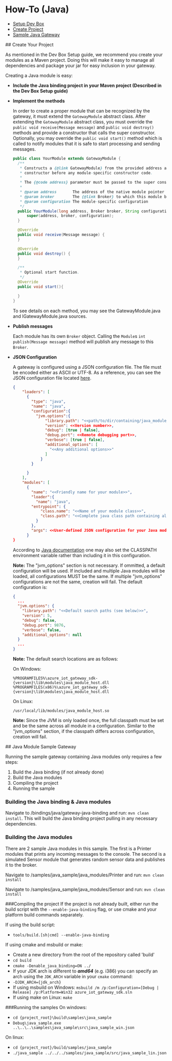 # How-To (Java)

- [Setup Dev Box](java_devbox_setup.md)
- [Create Project](#createproject)
- [Sample Java Gateway](#sampleguide)

<a name="createproject">
## Create Your Project

As mentioned in the Dev Box Setup guide, we recommend you create your modules as a Maven project. Doing this will make it easy to manage all dependencies and package your jar for easy inclusion in your gateway.

Creating a Java module is easy:
- **Include the Java binding project in your Maven project (Described in the Dev Box Setup guide)**
- **Implement the methods**

  In order to create a proper module that can be recognized by the gateway, it must extend the ```GatewayModule``` abstract class.
  After extending the ```GatewayModule``` abstract class, you must override the ```public void receive(Message message)``` and ```public void destroy()``` methods and provide a constructor that calls the super constructor.
  Optionally, you may override the ```public void start()``` method which is called to notify modules that it is safe to start processing and sending messages.

  ```java
  public class YourModule extends GatewayModule {
    /**
     * Constructs a {@link GatewayModule} from the provided address and {@link Broker}. A {@link GatewayModule} should always call this super
     * constructor before any module-specific constructor code.
     *
     * The {@code address} parameter must be passed to the super constructor but can be ignored by the module-implementor when writing a module implementation.
     *
     * @param address       The address of the native module pointer
     * @param broker        The {@link Broker} to which this module belongs
     * @param configuration The module-specific configuration
     */
    public YourModule(long address, Broker broker, String configuration) {
        super(address, broker, configuration);
    }

    @Override
    public void receive(Message message) {
    }

    @Override
    public void destroy() {
    }

    /**
     * Optional start function.
     */
    @Override
    public void start(){

    }
  }
  ```

  To see details on each method, you may see the GatewayModule.java and IGatewayModule.java sources.

- **Publish messages**

  Each module has its own ```Broker``` object. Calling the ```Module```s ```int publish(Message message)``` method will publish any message to this ```Broker```.

- **JSON Configuration**

  A gateway is configured using a JSON configuration file. The file must be encoded either as ASCII or UTF-8. As a reference, you can see the JSON configuration file located [here](./src/java_sample_win.json).

  ```json
  {
      "loaders": [
        {
          "type": "java",
          "name": "java",
          "configuration":{
            "jvm.options":{
                "library.path": "<<path/to/dir/containing/java_module_host.[so|dll]>>",
                "version": <<Version number>>,
                "debug": [true | false],
                "debug.port": <<Remote debugging port>>,
                "verbose": [true | false],
                "additional_options": [
                  "<<Any additional options>>"
                ]
              }
          }

        }
      ],
      "modules": [
        {
          "name": "<<Friendly name for your module>>",
          "loader":{
            "name": "java",
          "entrypoint": {
              "class.name": "<<Name of your module class>>",
              "class.path": "<<Complete java class path containing all .jar and .class files necessary>>"
            }
          },
          "args": <<User-defined JSON configuration for your Java module>>
        }
  }
  ```

  According to [Java documentation](https://docs.oracle.com/javase/tutorial/essential/environment/paths.html) one may also set the CLASSPATH environment
  variable rather than including it in this configuration.

  **Note:** The "jvm_options" section is not necessary. If ommitted, a default configuration will be used. If included and multiple Java modules
  will be loaded, all configurations MUST be the same. If multiple "jvm_options" configurations are not the same, creation will fail.
  The default configuration is:

  ```json
  {
    ...
    "jvm.options": {
      "library.path": "<<Default search paths (see below)>>",
      "version": 5,
      "debug": false,
      "debug.port": 9876,
      "verbose": false,
      "additional_options": null
    }
    ...
  }
  ```

  **Note:** The default search locations are as follows:

  On Windows: 

      %PROGRAMFILES%\azure_iot_gateway_sdk-{version}\lib\modules\java_module_host.dll
      %PROGRAMFILES(x86)%\azure_iot_gateway_sdk-{version}\lib\modules\java_module_host.dll

  On Linux:

      /usr/local/lib/modules/java_module_host.so

  **Note:** Since the JVM is only loaded once, the full classpath must be set and be the same across all module in a configuration. Similar to the
  "jvm_options" section, if the classpath differs across configuration, creation will fail.


<a name="sampleguide">
## Java Module Sample Gateway

Running the sample gateway containing Java modules only requires a few steps:

1. Build the Java binding (if not already done)
2. Build the Java modules
3. Compiling the project
4. Running the sample

### Building the Java binding & Java modules
Navigate to /bindings/java/gateway-java-binding and run: ```mvn clean install```. This will build the Java binding project pulling in any necessary dependencies.

### Building the Java modules
There are 2 sample Java modules in this sample. The first is a Printer modules that prints any incoming messages to the console. The second is a simulated Sensor
module that generates random sensor data and publishes it to the broker.

Navigate to /samples/java_sample/java_modules/Printer and run: ```mvn clean install```

Navigate to /samples/java_sample/java_modules/Sensor and run: ```mvn clean install```

###Compiling the project
If the project is not already built, either run the build script with the ```--enable-java-binding``` flag, or use cmake and your platform build commands separately.

If using the build script:

  - ```tools/build.[sh|cmd] --enable-java-binding```

If using cmake and msbuild or make:
  - Create a new directory from the root of the repository called 'build'
  - ```cd build```
  - ```cmake -Denable_java_binding=ON ../```
  - If your JDK arch is different to ***amd64*** (e.g. i386) you can specify an arch using the ```JDK_ARCH``` variable in your ```cmake``` command:
  - ```-DJDK_ARCH={jdk_arch}```
  - If using msbuild on Windows: ```msbuild /m /p:Configuration=[Debug | Release] /p:Platform=Win32 azure_iot_gateway_sdk.sln```
  - If using make on Linux: ```make```

###Running the samples
On windows:
  - ```cd {project_root}\build\samples\java_sample```
  - ```Debug\java_sample.exe ..\..\..\samples\java_sample\src\java_sample_win.json```

On linux:
  - ```cd {project_root}/build/samples/java_sample```
  - ```./java_sample ../../../samples/java_sample/src/java_sample_lin.json```
